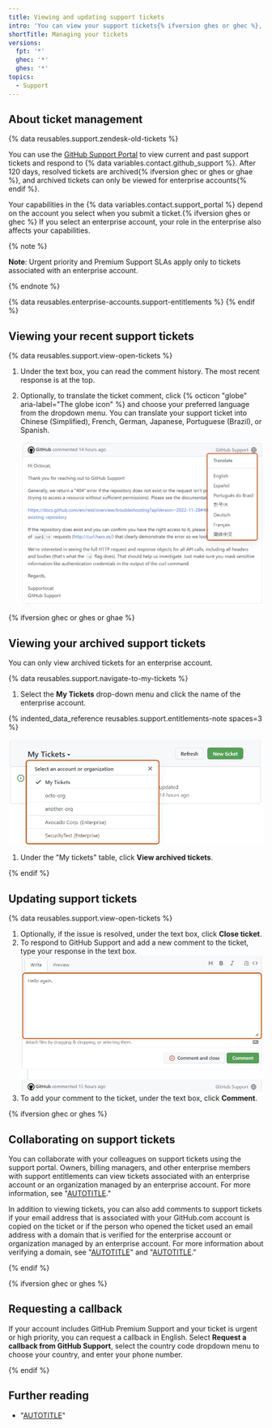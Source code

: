 ```yaml
---
title: Viewing and updating support tickets
intro: 'You can view your support tickets{% ifversion ghes or ghec %}, collaborate with colleagues on tickets,{% endif %} and respond to {% data variables.contact.github_support %} using the {% data variables.contact.support_portal %}.'
shortTitle: Managing your tickets
versions:
  fpt: '*'
  ghec: '*'
  ghes: '*'
topics:
  - Support
---
```


## About ticket management

{% data reusables.support.zendesk-old-tickets %}

You can use the [GitHub Support Portal](https://support.github.com/) to view current and past support tickets and respond to {% data variables.contact.github_support %}. After 120 days, resolved tickets are archived{% ifversion ghec or ghes or ghae %}, and archived tickets can only be viewed for enterprise accounts{% endif %}.

Your capabilities in the {% data variables.contact.support_portal %} depend on the account you select when you submit a ticket.{% ifversion ghes or ghec %} If you select an enterprise account, your role in the enterprise also affects your capabilities.

{% note %}

**Note**: Urgent priority and Premium Support SLAs apply only to tickets associated with an enterprise account.

{% endnote %}

{% data reusables.enterprise-accounts.support-entitlements %}
{% endif %}

## Viewing your recent support tickets

{% data reusables.support.view-open-tickets %}
1. Under the text box, you can read the comment history. The most recent response is at the top.
1. Optionally, to translate the ticket comment, click {% octicon "globe" aria-label="The globe icon" %} and choose your preferred language from the dropdown menu. You can translate your support ticket into Chinese (Simplified), French, German, Japanese, Portuguese (Brazil), or Spanish.

   ![Screenshot of a support ticket with the dropdown menu showing the options for translation highlighted with a dark orange outline](/assets/images/help/support/support-ticket-translation-options.png)

{% ifversion ghec or ghes or ghae %}

## Viewing your archived support tickets

You can only view archived tickets for an enterprise account.

{% data reusables.support.navigate-to-my-tickets %}
1. Select the **My Tickets** drop-down menu and click the name of the enterprise account.

{% indented_data_reference reusables.support.entitlements-note spaces=3 %}

   ![Screenshot of the "My Tickets" dropdown menu.](/assets/images/help/support/ticket-context.png)
1. Under the "My tickets" table, click **View archived tickets**.

{% endif %}

## Updating support tickets

{% data reusables.support.view-open-tickets %}
1. Optionally, if the issue is resolved, under the text box, click **Close ticket**.
2. To respond to GitHub Support and add a new comment to the ticket, type your response in the text box.
![Screenshot of the "Add a comment" text field.](/assets/images/help/support/new-comment-field.png)
1. To add your comment to the ticket, under the text box, click **Comment**.

{% ifversion ghec or ghes %}
## Collaborating on support tickets

You can collaborate with your colleagues on support tickets using the support portal. Owners, billing managers, and other enterprise members with support entitlements can view tickets associated with an enterprise account or an organization managed by an enterprise account. For more information, see "[AUTOTITLE](/enterprise-cloud@latest/admin/user-management/managing-users-in-your-enterprise/managing-support-entitlements-for-your-enterprise)."

In addition to viewing tickets, you can also add comments to support tickets if your email address that is associated with your GitHub.com account is copied on the ticket or if the person who opened the ticket used an email address with a domain that is verified for the enterprise account or organization managed by an enterprise account. For more information about verifying a domain, see "[AUTOTITLE](/enterprise-cloud@latest/admin/configuration/configuring-your-enterprise/verifying-or-approving-a-domain-for-your-enterprise)" and "[AUTOTITLE](/enterprise-cloud@latest/organizations/managing-organization-settings/verifying-or-approving-a-domain-for-your-organization)."

{% endif %}

{% ifversion ghec or ghes %}

## Requesting a callback

If your account includes GitHub Premium Support and your ticket is urgent or high priority, you can request a callback in English. Select **Request a callback from GitHub Support**, select the country code dropdown menu to choose your country, and enter your phone number.

{% endif %}

## Further reading

- "[AUTOTITLE](/support/learning-about-github-support/about-github-support)"
